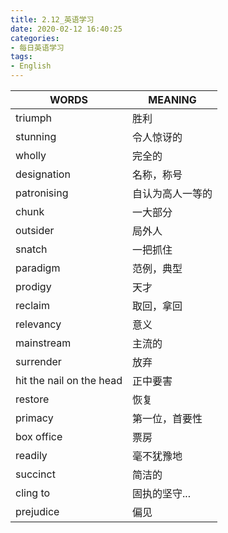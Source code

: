 ```yaml
---
title: 2.12_英语学习
date: 2020-02-12 16:40:25
categories: 
- 每日英语学习
tags:
- English
---
```


| WORDS                    | MEANING          |
| ------------------------ | ---------------- |
| triumph                  | 胜利             |
| stunning                 | 令人惊讶的       |
| wholly                   | 完全的           |
| designation              | 名称，称号       |
| patronising              | 自认为高人一等的 |
| chunk                    | 一大部分         |
| outsider                 | 局外人           |
| snatch                   | 一把抓住         |
| paradigm                 | 范例，典型       |
| prodigy                  | 天才             |
| reclaim                  | 取回，拿回       |
| relevancy                | 意义             |
| mainstream               | 主流的           |
| surrender                | 放弃             |
| hit the nail on the head | 正中要害         |
| restore                  | 恢复             |
| primacy                  | 第一位，首要性   |
| box office               | 票房             |
| readily                  | 毫不犹豫地       |
| succinct                 | 简洁的           |
| cling to                 | 固执的坚守...    |
| prejudice                | 偏见             |


